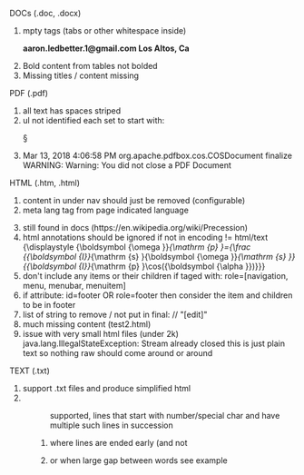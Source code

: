 

DOCs (.doc, .docx)
1) mpty tags (tabs or other whitespace inside)
	<p>
		<b>aaron.</b><b>ledbetter</b><b>.1</b><b>@</b><b>gmail</b><b>.com</b><b>
		</b><b> </b><b> </b><b> </b><b> </b><b> </b><b> </b><b> </b><b>Los
			Altos, Ca</b>
	</p>
2) Bold content from tables not bolded
3) Missing titles / content missing


PDF (.pdf)
1) all text has spaces striped
2) ul not identified each set to start with: <p>§
3) Mar 13, 2018 4:06:58 PM org.apache.pdfbox.cos.COSDocument finalize
   WARNING: Warning: You did not close a PDF Document


HTML (.htm, .html)
1) <nav> content in under nav should just be removed (configurable)
2) meta lang tag from page indicated language 
3) <p></p> still found in docs (https://en.wikipedia.org/wiki/Precession)
4) html annotations should be ignored if not in encoding != html/text
       <annotation encoding="application/x-tex">{\displaystyle {\boldsymbol {\omega }}_{\mathrm {p} }={\frac {{\boldsymbol {I}}_{\mathrm {s} }{\boldsymbol 	{\omega }}_{\mathrm {s} }}{{\boldsymbol {I}}_{\mathrm {p} }\cos({\boldsymbol {\alpha }})}}}</annotation>
5) don't include any items or their children if taged with: role=[navigation, menu, menubar, menuitem]
6) if attribute: id=footer OR role=footer then consider the item and children to be in footer
7) list of string to remove / not put in final:
   // "[edit]"
8) much missing content (test2.html)
9) issue with very small html files (under 2k) java.lang.IllegalStateException: Stream already closed
	<html><head><title>3rd nor'easter in 2 weeks to hit East Coast - ABC News</title><meta name="doc-type" content="html"/><meta name="doc-name" content="story?id=53678598.html"/></head><body>this is just plain text so nothing raw should come around or around</body></html>
	
  
  
   
TEXT (.txt)
1) support .txt files and produce simplified html
2) <ul><ol> supported, lines that start with number/special char and have multiple such lines in succession
3) <p> where lines are ended early (and not <li>
   or when large gap between words see example
   
   